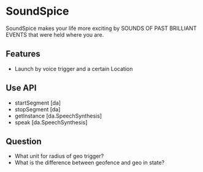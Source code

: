 SoundSpice
=======================

SoundSpice makes your life more exciting by SOUNDS OF PAST BRILLIANT EVENTS that were held where you are.

Features
-------------
- Launch by voice trigger and a certain Location

Use API
-------------
- startSegment [da]
- stopSegment [da]
- getInstance [da.SpeechSynthesis]
- speak [da.SpeechSynthesis]

Question
-------------
- What unit for radius of geo trigger?
- What is the difference between geofence and geo in state?
